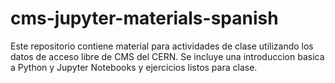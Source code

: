 # cms-jupyter-materials-spanish
Este repositorio contiene material para actividades de clase utilizando los datos de acceso libre de CMS del CERN.
Se incluye una introduccion basica a Python y Jupyter Notebooks y ejercicios listos para clase. 
